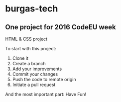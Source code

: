 # burgas-tech
## One project for 2016 CodeEU week
HTML &amp; CSS project

To start with this project:
1. Clone it
2. Create a branch
3. Add your improvements
4. Commit your changes
5. Push the code to remote origin
6. Initiate a pull request

And the most important part: Have Fun!
